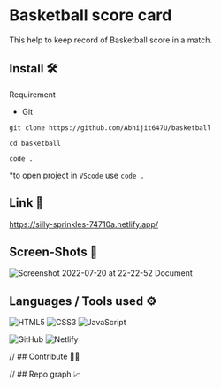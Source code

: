 # Basketball score card
This help to keep record of Basketball score in a match.

## Install 🛠
Requirement
- Git

```
git clone https://github.com/Abhijit647U/basketball

cd basketball

code .
```
*to open project in `VScode` use `code .`

## Link 📎
https://silly-sprinkles-74710a.netlify.app/

## Screen-Shots 📸
![Screenshot 2022-07-20 at 22-22-52 Document](https://user-images.githubusercontent.com/69895353/180039794-74e43143-86d1-4833-8aa0-725790518465.png)



## Languages / Tools used ⚙
![HTML5](https://img.shields.io/badge/html5-%23E34F26.svg?style=for-the-badge&logo=html5&logoColor=white)
![CSS3](https://img.shields.io/badge/css3-%231572B6.svg?style=for-the-badge&logo=css3&logoColor=white)
![JavaScript](https://img.shields.io/badge/javascript-%23323330.svg?style=for-the-badge&logo=javascript&logoColor=%23F7DF1E)

![GitHub](https://img.shields.io/badge/github-%23121011.svg?style=for-the-badge&logo=github&logoColor=white)
![Netlify](https://img.shields.io/badge/netlify-%23000000.svg?style=for-the-badge&logo=netlify&logoColor=#00C7B7)

// ## Contribute 👩‍💻

// ## Repo graph 📈
